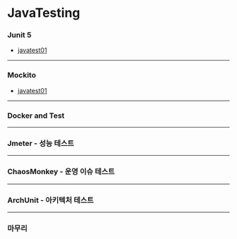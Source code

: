 # JavaTesting
### Junit 5 
 - [javatest01](https://github.com/yhxkit/JavaTesting/blob/Junit5/readme/README_javatest01.md)

***

### Mockito
- [javatest01](https://github.com/yhxkit/JavaTesting/blob/mockito/readme/README_javatest01.md)

***

### Docker and Test

***

### Jmeter - 성능 테스트 

***

### ChaosMonkey - 운영 이슈 테스트

***

### ArchUnit - 아키텍처 테스트 

*** 

### 마무리 